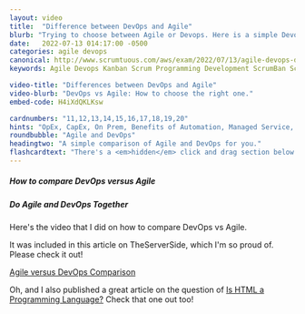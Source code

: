 ```yaml
---
layout: video
title:  "Difference between DevOps and Agile"
blurb: "Trying to choose between Agile or Devops. Here is a simple Devops versus Agile comparison showing the differences."
date:   2022-07-13 014:17:00 -0500
categories: agile devops
canonical: http://www.scrumtuous.com/aws/exam/2022/07/13/agile-devops-differences-similarities-comparison.html
keywords: Agile Devops Kanban Scrum Programming Development ScrumBan ScrumBut

video-title: "Differences between DevOps and Agile"
video-blurb: "DevOps vs Agile: How to choose the right one."
embed-code: H4iXdQKLKsw

cardnumbers: "11,12,13,14,15,16,17,18,19,20"
hints: "OpEx, CapEx, On Prem, Benefits of Automation, Managed Service, Design for Failure, Monolithic architectures, Parallel Computing, RDS, ECS, EKS, DynamoDB"
roundbubble: "Agile and DevOps"
headingtwo: "A simple comparison of Agile and DevOps for you."
flashcardtext: "There's a <em>hidden</em> click and drag section below for hints."
---
```



<div class="card mt-5">
  <div class="card-header">
    <h5>How to compare DevOps versus Agile</h5>
  </div>
  <div class="card-body">
    <h5 class="card-title">Do Agile and DevOps Together</h5>


Here's the video that I did on how to compare DevOps vs Agile.  
    
It was included in this article on TheServerSide, which I'm so proud of. Please check it out!
   
    
<a href="https://www.theserverside.com/blog/Coffee-Talk-Java-News-Stories-and-Opinions/Agile-vs-DevOps-differences-similarities-compare-deployment-culture-silos">Agile versus DevOps Comparison</a>

Oh, and I also published a great article on the question of <a href="https://www.theserverside.com/feature/Is-HTML-a-programming-language">Is HTML a Programming Language?</a> Check that one out too!

  </div>
</div>







